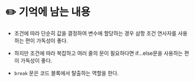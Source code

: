 # ✏️ 기억에 남는 내용

- 조건에 따라 단순히 값을 결정하여 변수에 할당하는 경우 삼항 조건 연사자를 사용하는 편이 가독성이 좋다.

- 하지만 조건에 따라 복잡하고 여러 줄의 문이 필요하다면 if...else문을 사용하는 편이 가독성이 좋다.

- `break` 문은 코드 블록에서 탈출하는 역할을 한다.
